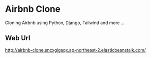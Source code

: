 # Airbnb Clone

Cloning Airbnb using Python, Django, Tailwind and more ...

## Web Url

http://airbnb-clone.sncxgigaqx.ap-northeast-2.elasticbeanstalk.com/
